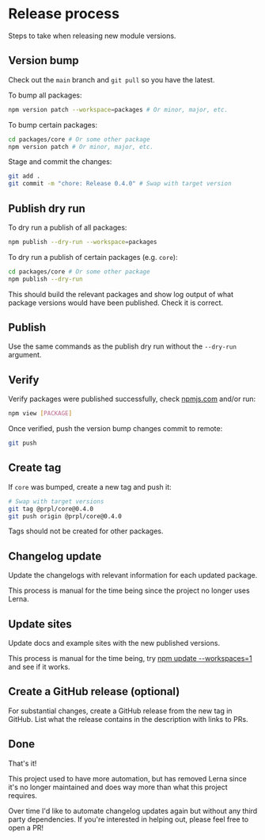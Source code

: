 # Release process

Steps to take when releasing new module versions.

## Version bump

Check out the `main` branch and `git pull` so you have the latest.

To bump all packages:

```bash
npm version patch --workspace=packages # Or minor, major, etc.
```

To bump certain packages:

```bash
cd packages/core # Or some other package
npm version patch # Or minor, major, etc.
```

Stage and commit the changes:

```bash
git add .
git commit -m "chore: Release 0.4.0" # Swap with target version
```

## Publish dry run

To dry run a publish of all packages:

```bash
npm publish --dry-run --workspace=packages
```

To dry run a publish of certain packages (e.g. `core`):

```bash
cd packages/core # Or some other package
npm publish --dry-run
```

This should build the relevant packages and show log output of what package versions would have been published. Check it is correct.

## Publish

Use the same commands as the publish dry run without the `--dry-run` argument.

## Verify

Verify packages were published successfully, check [npmjs.com](https://www.npmjs.com) and/or run:

```bash
npm view [PACKAGE]
```

Once verified, push the version bump changes commit to remote:

```bash
git push
```

## Create tag

If `core` was bumped, create a new tag and push it:

```bash
# Swap with target versions
git tag @prpl/core@0.4.0
git push origin @prpl/core@0.4.0
```

Tags should not be created for other packages.

## Changelog update

Update the changelogs with relevant information for each updated package.

This process is manual for the time being since the project no longer uses Lerna.

## Update sites

Update docs and example sites with the new published versions.

This process is manual for the time being, try [npm update --workspaces=1](https://docs.npmjs.com/cli/v8/commands/npm-update#workspaces) and see if it works. 

## Create a GitHub release (optional)

For substantial changes, create a GitHub release from the new tag in GitHub. List what the release contains in the description with links to PRs.

## Done

That's it!

This project used to have more automation, but has removed Lerna since it's no longer maintained and does way more than what this project requires.

Over time I'd like to automate changelog updates again but without any third party dependencies. If you're interested in helping out, please feel free to open a PR!
